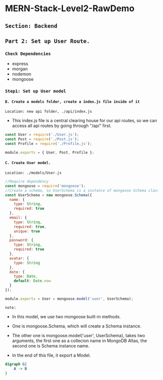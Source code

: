 # MERN-Stack-Level2-RawDemo

## `Section: Backend`

## `Part 2: Set up User Route.`

### `Check Dependencies`

- express
- morgan
- nodemon
- mongoose

### `Step1: Set up User model`

#### `B. Create a models folder, create a index.js file inside of it`

`Location: new api folder, ./api/index.js`

- This index.js file is a central clearing house for our api routes, so we can access all api routes by going through "/api" first.

```js
const User = require('./User.js');
const Post = require('./Post.js');
const Profile = require('./Profile,js');

module.exports = { User, Post, Profile };
```

#### `C. Create User model.`

`Location: ./models/User.js`

```js
//Require dependency
const mongoose = require('mongoose');
//Create a schema, so UserSchema is a instance of mongoose Schema class
const UserSchema = new mongoose.Schema({
  name: {
    type: String,
    required: true
  },
  email: {
    type: String,
    required: true,
    unique: true
  },
  password: {
    type: String,
    required: true
  },
  avatar: {
    type: String
  },
  date: {
    type: Date,
    default: Date.now
  }
});

module.exports = User = mongoose.model('user', UserSchema);
```
`note:`
- In this model, we use two mongoose built-in methods.
- One is mongoose.Schema, which will create a Schema instance.
- The other one is mongoose.model('user', UserSchema), takes two arguments, the first one as a collecion name in
MongoDB Altas, the second one is Schema instance name.

- In the end of this file, it export a Model.

```dot
digraph G{
    A -> B
}
```
